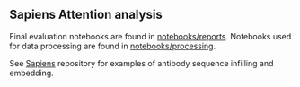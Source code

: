 ## Sapiens Attention analysis

Final evaluation notebooks are found in [notebooks/reports](../../notebooks/reports). Notebooks used for data processing are found in [notebooks/processing](../../notebooks/processing).

See [Sapiens](https://github.com/Merck/Sapiens) repository for examples of antibody sequence infilling and embedding.
